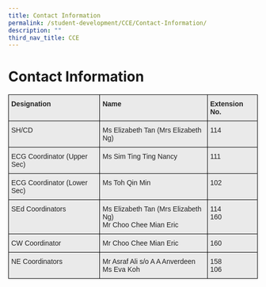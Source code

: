 ```yaml
---
title: Contact Information
permalink: /student-development/CCE/Contact-Information/
description: ""
third_nav_title: CCE
---
```

Contact Information
===================

<style type="text/css">
.tg  {border-collapse:collapse;border-spacing:0;}
.tg td{border-color:black;border-style:solid;border-width:1px;font-family:Arial, sans-serif;font-size:14px;
  overflow:hidden;padding:10px 5px;word-break:normal;}
.tg th{border-color:black;border-style:solid;border-width:1px;font-family:Arial, sans-serif;font-size:14px;
  font-weight:normal;overflow:hidden;padding:10px 5px;word-break:normal;}
.tg .tg-y7qa{background-color:#EAEAEA;color:#222;text-align:left;vertical-align:top}
.tg .tg-rj1p{background-color:#EAEAEA;color:#222;font-weight:bold;text-align:left;vertical-align:top}
</style>
<table class="tg">
<thead>
  <tr>
    <th class="tg-rj1p"><span style="color:#222">Designation</span></th>
    <th class="tg-rj1p"><span style="color:#222">Name</span></th>
    <th class="tg-rj1p"><span style="color:#222">Extension No.</span></th>
  </tr>
</thead>
<tbody>
  <tr>
    <td class="tg-y7qa"><span style="color:#222">SH/CD</span></td>
    <td class="tg-y7qa"><span style="color:#222">Ms Elizabeth Tan (Mrs Elizabeth Ng)</span></td>
    <td class="tg-y7qa"><span style="color:#222">114</span></td>
  </tr>
  <tr>
    <td class="tg-y7qa"><span style="color:#222">ECG Coordinator (Upper Sec)</span></td>
    <td class="tg-y7qa"><span style="color:#222">Ms Sim Ting Ting Nancy</span></td>
    <td class="tg-y7qa"><span style="color:#222">111</span><br><br></td>
  </tr>
  <tr>
    <td class="tg-y7qa"><span style="color:#222">ECG Coordinator (Lower Sec)</span></td>
    <td class="tg-y7qa"><span style="color:#222">Ms Toh Qin Min</span></td>
    <td class="tg-y7qa"><span style="color:#222">102</span></td>
  </tr>
  <tr>
    <td class="tg-y7qa"><span style="color:#222">SEd Coordinators</span></td>
    <td class="tg-y7qa"><span style="color:#222">Ms Elizabeth Tan (Mrs Elizabeth Ng)</span><br><span style="color:#222">Mr Choo Chee Mian Eric</span></td>
    <td class="tg-y7qa"><span style="color:#222">114</span><br><span style="color:#222">160</span></td>
  </tr>
  <tr>
    <td class="tg-y7qa"><span style="color:#222">CW Coordinator</span></td>
    <td class="tg-y7qa"><span style="color:#222">Mr Choo Chee Mian Eric</span></td>
    <td class="tg-y7qa"><span style="color:#222">160</span></td>
  </tr>
  <tr>
    <td class="tg-y7qa"><span style="color:#222">NE Coordinators</span></td>
    <td class="tg-y7qa"><span style="color:#222">Mr Asraf Ali s/o A A Anverdeen</span><br><span style="color:#222">Ms Eva Koh</span></td>
    <td class="tg-y7qa"><span style="color:#222">158</span><br><span style="color:#222">106</span></td>
  </tr>
</tbody>
</table>